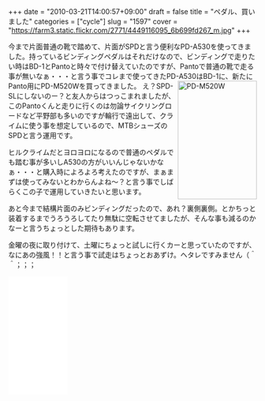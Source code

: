 +++
date = "2010-03-21T14:00:57+09:00"
draft = false
title = "ペダル、買いました"
categories = ["cycle"]
slug = "1597"
cover = "https://farm3.static.flickr.com/2771/4449116095_6b699fd267_m.jpg"
+++

今まで片面普通の靴で踏めて、片面がSPDと言う便利なPD-A530を使ってきました。持っているビンディングペダルはそれだけなので、ビンディングで走りたい時はBD-1とPantoと時々で付け替えていたのですが、Pantoで普通の靴で走る事が無いなぁ・・・と言う事でコレまで使ってきたPD-A530はBD-1に、新たにPanto用にPD-M520Wを買ってきました。
<a title="PD-M520W by けるる, on Flickr" href="https://www.flickr.com/photos/keruru/4449116095/"><img src="https://farm3.static.flickr.com/2771/4449116095_6b699fd267_m.jpg" alt="PD-M520W" width="160" height="240" align="right" /></a>
え？SPD-SLにしないのー？と友人からはつっこまれましたが、このPantoくんと走りに行くのは勿論サイクリングロードなど平野部も多いのですが輪行で遠出して、クライムに使う事を想定しているので、MTBシューズのSPDと言う運用です。

ヒルクライムだとヨロヨロになるので普通のペダルでも踏む事が多いしA530の方がいいんじゃないかなぁ・・・と購入時によろよろ考えたのですが、まぁまずは使ってみないとわからんよね〜？と言う事でしばらくこの子で運用していきたいと思います。

あと今まで結構片面のみビンディングだったので、あれ？裏側裏側。とかちっと装着するまでうろうろしてたり無駄に空転させてましたが、そんな事も減るのかなーと言うちょっとした期待もあります。

金曜の夜に取り付けて、土曜にちょっと試しに行くカーと思っていたのですが、なにあの強風！！と言う事で試走はちょっとおあずけ。ヘタレですみません（＾＾；；；

<iframe style="width:120px;height:240px;" marginwidth="0" marginheight="0" scrolling="no" frameborder="0" src="//rcm-fe.amazon-adsystem.com/e/cm?lt1=_blank&bc1=000000&IS2=1&bg1=FFFFFF&fc1=000000&lc1=0000FF&t=kerurudigit-22&language=ja_JP&o=9&p=8&l=as4&m=amazon&f=ifr&ref=as_ss_li_til&asins=B000KC3Y0G&linkId=012963139430ffc17eb51bcfe17b2a0b"></iframe>
